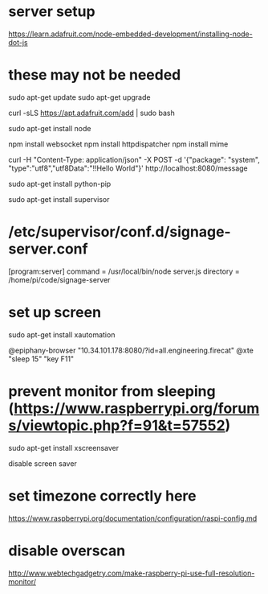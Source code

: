 # server setup
https://learn.adafruit.com/node-embedded-development/installing-node-dot-js

# these may not be needed
sudo apt-get update
sudo apt-get upgrade

curl -sLS https://apt.adafruit.com/add | sudo bash

sudo apt-get install node

npm install websocket
npm install httpdispatcher
npm install mime

curl -H "Content-Type: application/json" -X POST -d '{"package": "system", "type":"utf8","utf8Data":"!!Hello World"}' http://localhost:8080/message


sudo apt-get install python-pip

sudo apt-get install supervisor

# /etc/supervisor/conf.d/signage-server.conf
[program:server]
command = /usr/local/bin/node server.js
directory = /home/pi/code/signage-server



# set up screen
sudo apt-get install xautomation

@epiphany-browser "10.34.101.178:8080/?id=all.engineering.firecat"
@xte "sleep 15" "key F11"

# prevent monitor from sleeping (https://www.raspberrypi.org/forums/viewtopic.php?f=91&t=57552)
sudo apt-get install xscreensaver

disable screen saver

# set timezone correctly here
https://www.raspberrypi.org/documentation/configuration/raspi-config.md

# disable overscan
http://www.webtechgadgetry.com/make-raspberry-pi-use-full-resolution-monitor/
